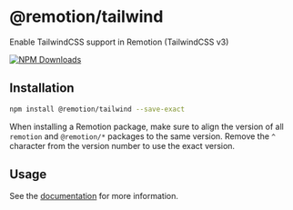# @remotion/tailwind
 
Enable TailwindCSS support in Remotion (TailwindCSS v3)
 
[![NPM Downloads](https://img.shields.io/npm/dm/@remotion/tailwind.svg?style=flat&color=black&label=Downloads)](https://npmcharts.com/compare/@remotion/tailwind?minimal=true)
 
## Installation
 
```bash
npm install @remotion/tailwind --save-exact
```
 
When installing a Remotion package, make sure to align the version of all `remotion` and `@remotion/*` packages to the same version.
Remove the `^` character from the version number to use the exact version.
 
## Usage
 
See the [documentation](https://www.remotion.dev/docs/tailwind/tailwind) for more information.
